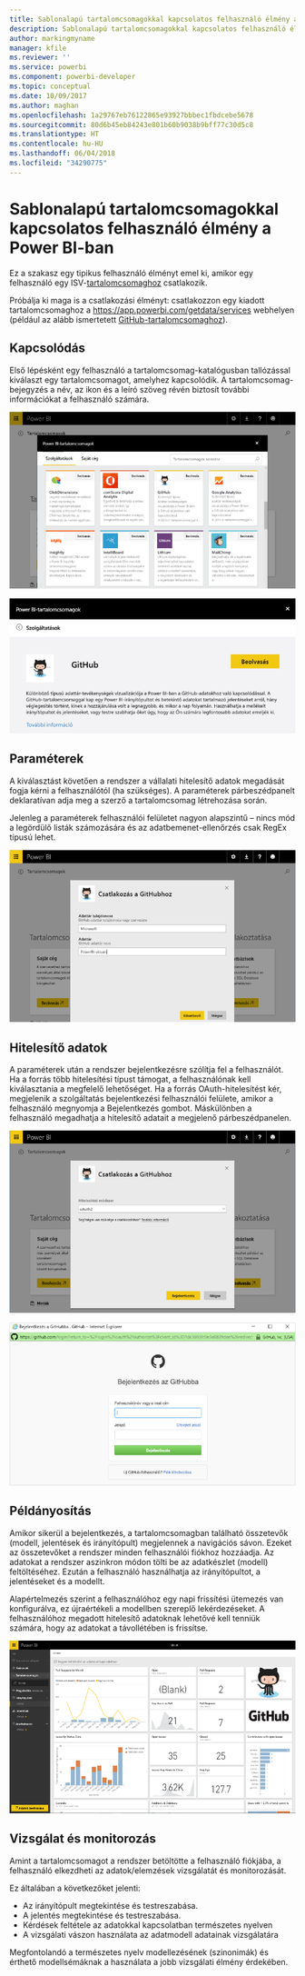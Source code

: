 ```yaml
---
title: Sablonalapú tartalomcsomagokkal kapcsolatos felhasználó élmény a Power BI-ban
description: Sablonalapú tartalomcsomagokkal kapcsolatos felhasználó élmény
author: markingmyname
manager: kfile
ms.reviewer: ''
ms.service: powerbi
ms.component: powerbi-developer
ms.topic: conceptual
ms.date: 10/09/2017
ms.author: maghan
ms.openlocfilehash: 1a29767eb76122865e93927bbbec1fbdcebe5678
ms.sourcegitcommit: 80d6b45eb84243e801b60b9038b9bff77c30d5c8
ms.translationtype: HT
ms.contentlocale: hu-HU
ms.lasthandoff: 06/04/2018
ms.locfileid: "34290775"
---
```

# <a name="template-content-pack-experiences-in-power-bi"></a>Sablonalapú tartalomcsomagokkal kapcsolatos felhasználó élmény a Power BI-ban
Ez a szakasz egy tipikus felhasználó élményt emel ki, amikor egy felhasználó egy ISV-[tartalomcsomaghoz](../service-connect-to-services.md) csatlakozik. 

Próbálja ki maga is a csatlakozási élményt: csatlakozzon egy kiadott tartalomcsomaghoz a https://app.powerbi.com/getdata/services webhelyen (például az alább ismertetett [GitHub-tartalomcsomaghoz](https://app.powerbi.com/getdata/services/github)).

## <a name="connect"></a>Kapcsolódás
Első lépésként egy felhasználó a tartalomcsomag-katalógusban tallózással kiválaszt egy tartalomcsomagot, amelyhez kapcsolódik. A tartalomcsomag-bejegyzés a név, az ikon és a leíró szöveg révén biztosít további információkat a felhasználó számára.

![kapcsolódás](media/template-content-pack-experience/github_data.png)

![kapcsolódás](media/template-content-pack-experience/github_connect.png)

## <a name="parameters"></a>Paraméterek
A kiválasztást követően a rendszer a vállalati hitelesítő adatok megadását fogja kérni a felhasználótól (ha szükséges). A paraméterek párbeszédpanelt deklaratívan adja meg a szerző a tartalomcsomag létrehozása során.

Jelenleg a paraméterek felhasználói felületet nagyon alapszintű – nincs mód a legördülő listák számozására és az adatbemenet-ellenőrzés csak RegEx típusú lehet.

![paraméterek](media/template-content-pack-experience/github_params.png)

## <a name="credentials"></a>Hitelesítő adatok
A paraméterek után a rendszer bejelentkezésre szólítja fel a felhasználót.  Ha a forrás több hitelesítési típust támogat, a felhasználónak kell kiválasztania a megfelelő lehetőséget. Ha a forrás OAuth-hitelesítést kér, megjelenik a szolgáltatás bejelentkezési felhasználói felülete, amikor a felhasználó megnyomja a Bejelentkezés gombot.  Máskülönben a felhasználó megadhatja a hitelesítő adatait a megjelenő párbeszédpanelen.

![Hitelesítő adatok](media/template-content-pack-experience/github_login.png)

![kapcsolódás](media/template-content-pack-experience/github_creds2.png)

## <a name="instantiation"></a>Példányosítás
Amikor sikerül a bejelentkezés, a tartalomcsomagban található összetevők (modell, jelentések és irányítópult) megjelennek a navigációs sávon.  Ezeket az összetevőket a rendszer minden felhasználói fiókhoz hozzáadja.  Az adatokat a rendszer aszinkron módon tölti be az adatkészlet (modell) feltöltéséhez.  Ezután a felhasználó használhatja az irányítópultot, a jelentéseket és a modellt.

Alapértelmezés szerint a felhasználóhoz egy napi frissítési ütemezés van konfigurálva, ez újraértékeli a modellben szereplő lekérdezéseket.  A felhasználóhoz megadott hitelesítő adatoknak lehetővé kell tenniük számára, hogy az adatokat a távollétében is frissítse.

![Példányosítás](media/template-content-pack-experience/github_dashboard.png)

## <a name="exploration-and-monitoring"></a>Vizsgálat és monitorozás
Amint a tartalomcsomagot a rendszer betöltötte a felhasználó fiókjába, a felhasználó elkezdheti az adatok/elemzések vizsgálatát és monitorozását.

Ez általában a következőket jelenti:

* Az irányítópult megtekintése és testreszabása.
* A jelentés megtekintése és testreszabása.
* Kérdések feltétele az adatokkal kapcsolatban természetes nyelven
* A vizsgálati vászon használata az adatmodell adatainak vizsgálatára

Megfontolandó a természetes nyelv modellezésének (szinonimák) és érthető modellsémáknak a használata a jobb vizsgálati élmény érdekében.


